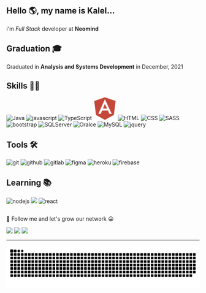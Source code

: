 ## Hello 🌎, my name is Kalel...

<p align="left">
  i'm <i>Full Stack</i> developer at <strong>Neomind</strong>
 </p>

## Graduation 🎓
Graduated in <strong>Analysis and Systems Development</strong> in December, 2021

## Skills 🐱‍👤

<p>
<img alt="Java" width="60" src="https://cdn.jsdelivr.net/gh/devicons/devicon/icons/java/java-original-wordmark.svg"/>
<img src="https://cdn.jsdelivr.net/gh/devicons/devicon/icons/javascript/javascript-original.svg" alt="javascript" width="60" />
<img alt="TypeScript" width="60" src="https://cdn.jsdelivr.net/gh/devicons/devicon/icons/typescript/typescript-original.svg"/>
<img alt="ANGULARJS" width="60" src="https://raw.githubusercontent.com/devicons/devicon/master/icons/angularjs/angularjs-plain.svg" />
<img alt="HTML" width="60" src="https://cdn.jsdelivr.net/gh/devicons/devicon/icons/html5/html5-original-wordmark.svg" />
<img alt="CSS" width="60" src="https://cdn.jsdelivr.net/gh/devicons/devicon/icons/css3/css3-original-wordmark.svg" />
<img alt="SASS" src="https://cdn.jsdelivr.net/gh/devicons/devicon/icons/sass/sass-original.svg" width="60">
<img alt="bootstrap" src="https://cdn.jsdelivr.net/gh/devicons/devicon/icons/bootstrap/bootstrap-plain.svg" width="60" />
<img alt="SQLServer" src="https://cdn.jsdelivr.net/gh/devicons/devicon/icons/microsoftsqlserver/microsoftsqlserver-plain-wordmark.svg" width="60" />
<img alt="Oralce" src="https://cdn.jsdelivr.net/gh/devicons/devicon/icons/oracle/oracle-original.svg" width="60">
<img alt="MySQL" src="https://cdn.jsdelivr.net/gh/devicons/devicon/icons/mysql/mysql-original-wordmark.svg" width="60"  />
<img alt="jquery" src="https://cdn.jsdelivr.net/gh/devicons/devicon/icons/jquery/jquery-original-wordmark.svg" width="60" />
</p>
  
## Tools 🛠️

<p>
<img src="https://cdn.jsdelivr.net/gh/devicons/devicon/icons/git/git-original.svg" alt="git" width="60" />
<img src="https://cdn.jsdelivr.net/gh/devicons/devicon/icons/github/github-original-wordmark.svg" alt="github" width="60" />
<img src="https://cdn.jsdelivr.net/gh/devicons/devicon/icons/gitlab/gitlab-original-wordmark.svg" alt="gitlab" width="60" />
<img src="https://cdn.jsdelivr.net/gh/devicons/devicon/icons/figma/figma-original.svg" alt="figma" width="60" />
<img src="https://cdn.jsdelivr.net/gh/devicons/devicon/icons/heroku/heroku-original-wordmark.svg" alt="heroku" width="60" />
<img src="https://cdn.jsdelivr.net/gh/devicons/devicon/icons/firebase/firebase-plain-wordmark.svg" alt="firebase" width="60">
</p>

## Learning 📚

<p>
<img src="https://cdn.jsdelivr.net/gh/devicons/devicon/icons/nodejs/nodejs-original.svg" alt="nodejs" width="60" />
<img src="https://cdn.jsdelivr.net/gh/devicons/devicon/icons/spring/spring-original-wordmark.svg" alt"spring-boot" width="60">
<img src="https://cdn.jsdelivr.net/gh/devicons/devicon/icons/react/react-original-wordmark.svg" alt="react" width="60" />
</p>
 
## 
<p align="left">
  💌 Follow me and let's grow our network 😀
</p>

<div>
  
<p align="left">
<a href="https://www.instagram.com/kalelfleith/" alt="Instagram">
  <img src="https://img.shields.io/badge/-Instagram-DF0174?style=for-the-badge&logo=instagram&logoColor=white&link=https://www.instagram.com/iuricoding/"/></a>
<a href="https://www.linkedin.com/in/kalel-fleith-perfil/" alt="Linkedin">
  <img src="https://img.shields.io/badge/-Linkedin-0e76a8?style=for-the-badge&logo=Linkedin&logoColor=white&link=https://www.linkedin.com/in/iuricode" /></a>
<a href = "mailto:kalelfleith03@gmail.com" alt="Gmail">
  <img src="https://img.shields.io/badge/Gmail-D14836?style=for-the-badge&logo=gmail&logoColor=white"></a>  
</p>
  
 ---
  
![](https://github.com/Platane/snk/raw/output/github-contribution-grid-snake.svg)
  
</div>
